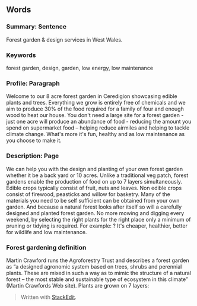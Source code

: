 ## Words

### Summary: Sentence

Forest garden & design services in West Wales.

### Keywords

forest garden, design, garden, low energy, low maintenance

### Profile: Paragraph
Welcome to our 8 acre forest garden in Ceredigion showcasing edible plants and trees. Everything we grow is entirely free of chemicals and we aim to produce 30% of the food required for a family of four and enough wood to heat our house. You don't need a large site for a forest garden - just one acre will produce an abundance of food - reducing the amount you spend on supermarket food – helping reduce airmiles and helping to tackle climate change. What's more it's fun, healthy and as low maintenance as you choose to make it.
### Description: Page
 We can help you with the design and planting of your own forest garden whether it be a back yard or 10 acres. Unlike a traditional veg patch, forest gardens enable the production of food on up to 7 layers simultaneously. Edible crops typically consist of fruit, nuts and leaves. Non edible crops consist of firewood, peasticks and willow for basketry. Many of the materials you need to be self sufficient can be obtained from your own garden. And because a natural forest looks after itself so will a carefully designed and planted forest garden. No more mowing and digging every weekend, by selecting the right plants for the right place only a minimum of pruning or tidying is required. For example: ? It's cheaper, healthier, better for wildlife and low maintenance.
### Forest gardening definition
Martin Crawford runs the Agroforestry Trust and describes a forest garden as “a designed agronomic system based on trees, shrubs and perennial plants. These are mixed in such a way as to mimic the structure of a natural forest – the most stable and sustainable type of ecosystem in this climate” (Martin Crawfords Web site). Plants are grown on 7 layers: 

> Written with [StackEdit](https://stackedit.io/).
<!--stackedit_data:
eyJoaXN0b3J5IjpbMzYzNjE4NDA2LC0xNjc4NjY3MzcwXX0=
-->